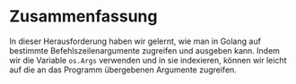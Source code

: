 # Zusammenfassung

In dieser Herausforderung haben wir gelernt, wie man in Golang auf bestimmte Befehlszeilenargumente zugreifen und ausgeben kann. Indem wir die Variable `os.Args` verwenden und in sie indexieren, können wir leicht auf die an das Programm übergebenen Argumente zugreifen.
